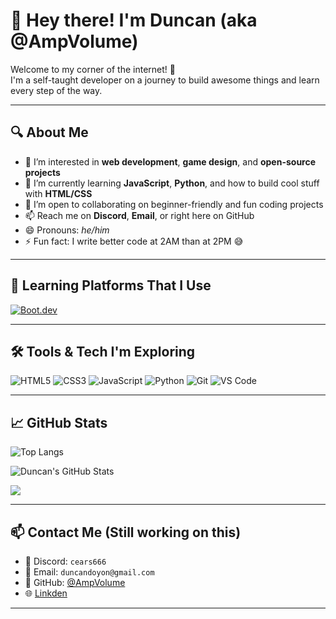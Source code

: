 # 👋 Hey there! I'm Duncan (aka @AmpVolume)

Welcome to my corner of the internet! 🚀  
I'm a self-taught developer on a journey to build awesome things and learn every step of the way.

---

## 🔍 About Me

- 👀 I’m interested in **web development**, **game design**, and **open-source projects**
- 🌱 I’m currently learning **JavaScript**, **Python**, and how to build cool stuff with **HTML/CSS**
- 💞️ I’m open to collaborating on beginner-friendly and fun coding projects
- 📫 Reach me on **Discord**, **Email**, or right here on GitHub
- 😄 Pronouns: *he/him*
- ⚡ Fun fact: I write better code at 2AM than at 2PM 😅

---

## 🧠 Learning Platforms That I Use

[![Boot.dev](https://img.shields.io/badge/Learning%20at-Boot.dev-6f42c1?style=flat-square)](https://boot.dev)

---

## 🛠️ Tools & Tech I'm Exploring

![HTML5](https://img.shields.io/badge/HTML-E34F26?style=flat&logo=html5&logoColor=white)
![CSS3](https://img.shields.io/badge/CSS-1572B6?style=flat&logo=css3&logoColor=white)
![JavaScript](https://img.shields.io/badge/JavaScript-F7DF1E?style=flat&logo=javascript&logoColor=black)
![Python](https://img.shields.io/badge/Python-3776AB?style=flat&logo=python&logoColor=white)
![Git](https://img.shields.io/badge/Git-F05032?style=flat&logo=git&logoColor=white)
![VS Code](https://img.shields.io/badge/VS%20Code-007ACC?style=flat&logo=visual-studio-code&logoColor=white)

---

## 📈 GitHub Stats
![Top Langs](https://github-readme-stats.vercel.app/api/top-langs/?username=AmpVolume&layout=compact&theme=radical)

![Duncan's GitHub Stats](https://github-readme-stats.vercel.app/api?username=AmpVolume&show_icons=true&theme=radical)

 <img src="https://www.boot.dev/u/ampvolume" >
</p>
<p align="left">
 
---

## 📫 Contact Me (Still working on this)

- 💬 Discord: `cears666`
- 📧 Email: `duncandoyon@gmail.com`
- 🧭 GitHub: [@AmpVolume](https://github.com/AmpVolume)
- 🌐 [Linkden](https://www.linkedin.com/public-profile/settings?trk=d_flagship3_profile_self_view_public_profile)

---

<!---
AmpVolume/AmpVolume is a ✨ special ✨ repository because its `README.md` (this file) appears on your GitHub profile.
You can click the Preview link to take a look at your changes.
--->
